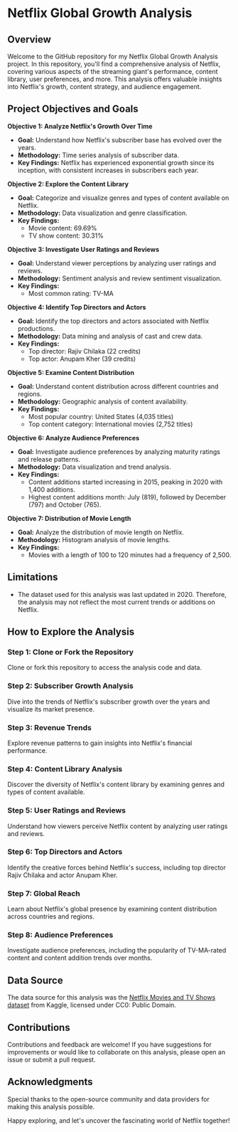 # Netflix Global Growth Analysis

## Overview

Welcome to the GitHub repository for my Netflix Global Growth Analysis project. In this repository, you'll find a comprehensive analysis of Netflix, covering various aspects of the streaming giant's performance, content library, user preferences, and more. This analysis offers valuable insights into Netflix's growth, content strategy, and audience engagement.

## Project Objectives and Goals

**Objective 1: Analyze Netflix's Growth Over Time**

- **Goal:** Understand how Netflix's subscriber base has evolved over the years.
- **Methodology:** Time series analysis of subscriber data.
- **Key Findings:** Netflix has experienced exponential growth since its inception, with consistent increases in subscribers each year.

**Objective 2: Explore the Content Library**

- **Goal:** Categorize and visualize genres and types of content available on Netflix.
- **Methodology:** Data visualization and genre classification.
- **Key Findings:** 
  - Movie content: 69.69%
  - TV show content: 30.31%

**Objective 3: Investigate User Ratings and Reviews**

- **Goal:** Understand viewer perceptions by analyzing user ratings and reviews.
- **Methodology:** Sentiment analysis and review sentiment visualization.
- **Key Findings:** 
  - Most common rating: TV-MA

**Objective 4: Identify Top Directors and Actors**

- **Goal:** Identify the top directors and actors associated with Netflix productions.
- **Methodology:** Data mining and analysis of cast and crew data.
- **Key Findings:** 
  - Top director: Rajiv Chilaka (22 credits)
  - Top actor: Anupam Kher (39 credits)

**Objective 5: Examine Content Distribution**

- **Goal:** Understand content distribution across different countries and regions.
- **Methodology:** Geographic analysis of content availability.
- **Key Findings:** 
  - Most popular country: United States (4,035 titles)
  - Top content category: International movies (2,752 titles)

**Objective 6: Analyze Audience Preferences**

- **Goal:** Investigate audience preferences by analyzing maturity ratings and release patterns.
- **Methodology:** Data visualization and trend analysis.
- **Key Findings:** 
  - Content additions started increasing in 2015, peaking in 2020 with 1,400 additions.
  - Highest content additions month: July (819), followed by December (797) and October (765).

**Objective 7: Distribution of Movie Length**

- **Goal:** Analyze the distribution of movie length on Netflix.
- **Methodology:** Histogram analysis of movie lengths.
- **Key Findings:** 
  - Movies with a length of 100 to 120 minutes had a frequency of 2,500.

## Limitations

- The dataset used for this analysis was last updated in 2020. Therefore, the analysis may not reflect the most current trends or additions on Netflix.

## How to Explore the Analysis

### Step 1: Clone or Fork the Repository

Clone or fork this repository to access the analysis code and data.

### Step 2: Subscriber Growth Analysis

Dive into the trends of Netflix's subscriber growth over the years and visualize its market presence.

### Step 3: Revenue Trends

Explore revenue patterns to gain insights into Netflix's financial performance.

### Step 4: Content Library Analysis

Discover the diversity of Netflix's content library by examining genres and types of content available.

### Step 5: User Ratings and Reviews

Understand how viewers perceive Netflix content by analyzing user ratings and reviews.

### Step 6: Top Directors and Actors

Identify the creative forces behind Netflix's success, including top director Rajiv Chilaka and actor Anupam Kher.

### Step 7: Global Reach

Learn about Netflix's global presence by examining content distribution across countries and regions.

### Step 8: Audience Preferences

Investigate audience preferences, including the popularity of TV-MA-rated content and content addition trends over months.

## Data Source

The data source for this analysis was the [Netflix Movies and TV Shows dataset](https://www.kaggle.com/shivamb/netflix-shows) from Kaggle, licensed under CC0: Public Domain.

## Contributions

Contributions and feedback are welcome! If you have suggestions for improvements or would like to collaborate on this analysis, please open an issue or submit a pull request.

## Acknowledgments

Special thanks to the open-source community and data providers for making this analysis possible.

Happy exploring, and let's uncover the fascinating world of Netflix together!
